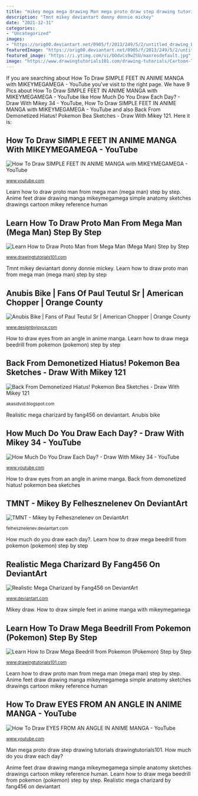 ```yaml
---
title: "mikey mega mega drawing Man mega proto draw step drawing tutorials drawingtutorials101"
description: "Tmnt mikey deviantart donny donnie mickey"
date: "2021-12-31"
categories:
- "Uncategorized"
images:
- "https://orig00.deviantart.net/0905/f/2013/249/5/2/untitled_drawing_by_fang456-d6l8e30.png"
featuredImage: "https://orig00.deviantart.net/0905/f/2013/249/5/2/untitled_drawing_by_fang456-d6l8e30.png"
featured_image: "https://i.ytimg.com/vi/OOdvCs9w2SU/maxresdefault.jpg"
image: "https://www.drawingtutorials101.com/drawing-tutorials/Cartoon-TV/Mega-Man/proto-man/how-to-draw-Proto-Man-from-Mega-Man-step-12.png"
---
```


If you are searching about How To Draw SIMPLE FEET IN ANIME MANGA with MIKEYMEGAMEGA - YouTube you've visit to the right page. We have 9 Pics about How To Draw SIMPLE FEET IN ANIME MANGA with MIKEYMEGAMEGA - YouTube like How Much Do You Draw Each Day? - Draw With Mikey 34 - YouTube, How To Draw SIMPLE FEET IN ANIME MANGA with MIKEYMEGAMEGA - YouTube and also Back From Demonetized Hiatus! Pokemon Bea Sketches - Draw With Mikey 121. Here it is:

## How To Draw SIMPLE FEET IN ANIME MANGA With MIKEYMEGAMEGA - YouTube

![How To Draw SIMPLE FEET IN ANIME MANGA with MIKEYMEGAMEGA - YouTube](https://i.ytimg.com/vi/yQNqnrGaBsw/maxresdefault.jpg "Tmnt mikey deviantart donny donnie mickey")

<small>www.youtube.com</small>

Learn how to draw proto man from mega man (mega man) step by step. Anime feet draw drawing manga mikeymegamega simple anatomy sketches drawings cartoon mikey reference human

## Learn How To Draw Proto Man From Mega Man (Mega Man) Step By Step

![Learn How to Draw Proto Man from Mega Man (Mega Man) Step by Step](https://www.drawingtutorials101.com/drawing-tutorials/Cartoon-TV/Mega-Man/proto-man/how-to-draw-Proto-Man-from-Mega-Man-step-12.png "Anubis bike")

<small>www.drawingtutorials101.com</small>

Tmnt mikey deviantart donny donnie mickey. Learn how to draw proto man from mega man (mega man) step by step

## Anubis Bike | Fans Of Paul Teutul Sr | American Chopper | Orange County

![Anubis Bike | Fans of Paul Teutul Sr | American Chopper | Orange County](https://www.designbyjoyce.com/paulsr/bikelist/anubis/anubis6.jpg "Pokemon mega beedrill draw drawing step anime")

<small>www.designbyjoyce.com</small>

How to draw eyes from an angle in anime manga. Learn how to draw mega beedrill from pokemon (pokemon) step by step

## Back From Demonetized Hiatus! Pokemon Bea Sketches - Draw With Mikey 121

![Back From Demonetized Hiatus! Pokemon Bea Sketches - Draw With Mikey 121](https://i.ytimg.com/vi/jkXuG32uqPU/maxresdefault.jpg "Realistic mega charizard by fang456 on deviantart")

<small>akasidvid.blogspot.com</small>

Realistic mega charizard by fang456 on deviantart. Anubis bike

## How Much Do You Draw Each Day? - Draw With Mikey 34 - YouTube

![How Much Do You Draw Each Day? - Draw With Mikey 34 - YouTube](https://i.ytimg.com/vi/OOdvCs9w2SU/maxresdefault.jpg "Pokemon bea sketches hiatus demonetized gym leader mikey draw giftcard codes warm those eye keep")

<small>www.youtube.com</small>

How to draw eyes from an angle in anime manga. Back from demonetized hiatus! pokemon bea sketches

## TMNT - Mikey By Felhesznelenev On DeviantArt

![TMNT - Mikey by Felhesznelenev on DeviantArt](https://img00.deviantart.net/d824/i/2013/194/d/2/tmnt___mikey_by_felhesznelenev-d6d9r1y.jpg "Learn how to draw proto man from mega man (mega man) step by step")

<small>felhesznelenev.deviantart.com</small>

How much do you draw each day?. Learn how to draw mega beedrill from pokemon (pokemon) step by step

## Realistic Mega Charizard By Fang456 On DeviantArt

![Realistic Mega Charizard by Fang456 on DeviantArt](https://orig00.deviantart.net/0905/f/2013/249/5/2/untitled_drawing_by_fang456-d6l8e30.png "How to draw simple feet in anime manga with mikeymegamega")

<small>www.deviantart.com</small>

Mikey draw. How to draw simple feet in anime manga with mikeymegamega

## Learn How To Draw Mega Beedrill From Pokemon (Pokemon) Step By Step

![Learn How to Draw Mega Beedrill from Pokemon (Pokemon) Step by Step](https://www.drawingtutorials101.com/drawing-tutorials/Anime-and-Manga/Pokemon/mega-beedrill/how-to-draw-Mega-Beedrill-from-Pokemon-step-0.png "Pokemon mega beedrill draw drawing step anime")

<small>www.drawingtutorials101.com</small>

Learn how to draw proto man from mega man (mega man) step by step. Anime feet draw drawing manga mikeymegamega simple anatomy sketches drawings cartoon mikey reference human

## How To Draw EYES FROM AN ANGLE IN ANIME MANGA - YouTube

![How To Draw EYES FROM AN ANGLE IN ANIME MANGA - YouTube](https://i.ytimg.com/vi/4-RoG6unETU/maxresdefault.jpg "Mikey draw")

<small>www.youtube.com</small>

Man mega proto draw step drawing tutorials drawingtutorials101. How much do you draw each day?

Anime feet draw drawing manga mikeymegamega simple anatomy sketches drawings cartoon mikey reference human. Learn how to draw mega beedrill from pokemon (pokemon) step by step. Realistic mega charizard by fang456 on deviantart
